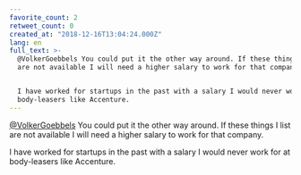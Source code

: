 ```yaml
---
favorite_count: 2
retweet_count: 0
created_at: "2018-12-16T13:04:24.000Z"
lang: en
full_text: >-
  @VolkerGoebbels You could put it the other way around. If these things I list
  are not available I will need a higher salary to work for that company.


  I have worked for startups in the past with a salary I would never work for at
  body-leasers like Accenture.
---
```


[@VolkerGoebbels](https://twitter.com/VolkerGoebbels) You could put it the other
way around. If these things I list are not available I will need a higher salary
to work for that company.

I have worked for startups in the past with a salary I would never work for at
body-leasers like Accenture.
